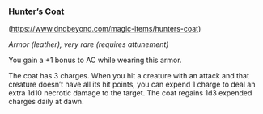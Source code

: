 ### Hunter’s Coat

(https://www.dndbeyond.com/magic-items/hunters-coat)

_Armor (leather), very rare (requires attunement)_

You gain a +1 bonus to AC while wearing this armor.

The coat has 3 charges. When you hit a creature with an attack and that creature doesn’t have all its hit points, you can expend 1 charge to deal an extra 1d10 necrotic damage to the target. The coat regains 1d3 expended charges daily at dawn.